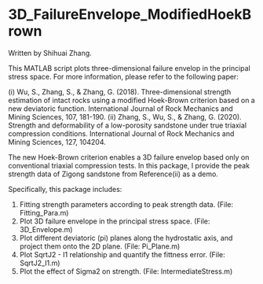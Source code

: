 # 3D_FailureEnvelope_ModifiedHoekBrown
Written by Shihuai Zhang.

This MATLAB script plots three-dimensional failure envelop in the principal stress space. For more information, please refer to the following paper:

(i) Wu, S., Zhang, S., & Zhang, G. (2018). Three-dimensional strength estimation of intact rocks using a modified Hoek-Brown criterion based on a new deviatoric function. International Journal of Rock Mechanics and Mining Sciences, 107, 181-190.
(ii) Zhang, S., Wu, S., & Zhang, G. (2020). Strength and deformability of a low-porosity sandstone under true triaxial compression conditions. International Journal of Rock Mechanics and Mining Sciences, 127, 104204.


The new Hoek-Brown criterion enables a 3D failure envelop based only on conventional triaxial compression tests. In this package, I provide the peak strength data of Zigong sandstone from Reference(ii) as a demo.


Specifically, this package includes:
  1) Fitting strength parameters according to peak strength data. (File: Fitting_Para.m)
  2) Plot 3D failure envelope in the principal stress space. (File: 3D_Envelope.m)
  3) Plot different deviatoric (pi) planes along the hydrostatic axis, and project them onto the 2D plane. (File: Pi_Plane.m)
  4) Plot SqrtJ2 - I1 relationship and quantify the fittness error. (File: SqrtJ2_I1.m)
  5) Plot the effect of Sigma2 on strength. (File: IntermediateStress.m)







